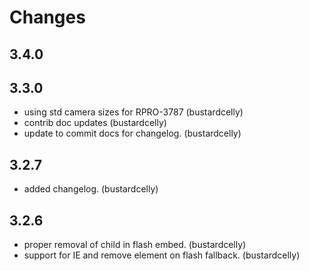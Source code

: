 # Changes

## 3.4.0


## 3.3.0

- using std camera sizes for RPRO-3787 (bustardcelly)
- contrib doc updates (bustardcelly)
- update to commit docs for changelog. (bustardcelly)

## 3.2.7

- added changelog. (bustardcelly)

## 3.2.6

- proper removal of child in flash embed. (bustardcelly)
- support for IE and remove element on flash fallback. (bustardcelly)

